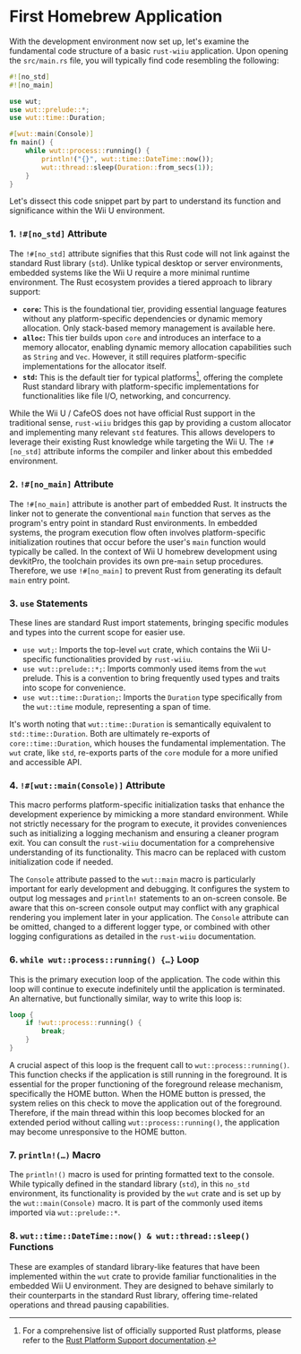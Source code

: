 # First Homebrew Application

With the development environment now set up, let's examine the fundamental code structure of a basic `rust-wiiu` application. Upon opening the `src/main.rs` file, you will typically find code resembling the following:

```rust
#![no_std]
#![no_main]

use wut;
use wut::prelude::*;
use wut::time::Duration;

#[wut::main(Console)]
fn main() {
    while wut::process::running() {
        println!("{}", wut::time::DateTime::now());
        wut::thread::sleep(Duration::from_secs(1));
    }
}
```

Let's dissect this code snippet part by part to understand its function and significance within the Wii U environment.

### 1. `!#[no_std]` Attribute

The `!#[no_std]` attribute signifies that this Rust code will not link against the standard Rust library (`std`). Unlike typical desktop or server environments, embedded systems like the Wii U require a more minimal runtime environment. The Rust ecosystem provides a tiered approach to library support:

* **`core`:** This is the foundational tier, providing essential language features without any platform-specific dependencies or dynamic memory allocation. Only stack-based memory management is available here.
* **`alloc`:** This tier builds upon `core` and introduces an interface to a memory allocator, enabling dynamic memory allocation capabilities such as `String` and `Vec`. However, it still requires platform-specific implementations for the allocator itself.
* **`std`:** This is the default tier for typical platforms[^1], offering the complete Rust standard library with platform-specific implementations for functionalities like file I/O, networking, and concurrency.

While the Wii U / CafeOS does not have official Rust support in the traditional sense, `rust-wiiu` bridges this gap by providing a custom allocator and implementing many relevant `std` features. This allows developers to leverage their existing Rust knowledge while targeting the Wii U. The `!#[no_std]` attribute informs the compiler and linker about this embedded environment.

### 2. `!#[no_main]` Attribute

The `!#[no_main]` attribute is another part of embedded Rust. It instructs the linker not to generate the conventional `main` function that serves as the program's entry point in standard Rust environments. In embedded systems, the program execution flow often involves platform-specific initialization routines that occur before the user's `main` function would typically be called. In the context of Wii U homebrew development using devkitPro, the toolchain provides its own pre-`main` setup procedures. Therefore, we use `!#[no_main]` to prevent Rust from generating its default `main` entry point.

### 3. `use` Statements

These lines are standard Rust import statements, bringing specific modules and types into the current scope for easier use.

* `use wut;`: Imports the top-level `wut` crate, which contains the Wii U-specific functionalities provided by `rust-wiiu`.
* `use wut::prelude::*;`: Imports commonly used items from the `wut` prelude. This is a convention to bring frequently used types and traits into scope for convenience.
* `use wut::time::Duration;`: Imports the `Duration` type specifically from the `wut::time` module, representing a span of time.

It's worth noting that `wut::time::Duration` is semantically equivalent to `std::time::Duration`. Both are ultimately re-exports of `core::time::Duration`, which houses the fundamental implementation. The `wut` crate, like `std`, re-exports parts of the `core` module for a more unified and accessible API.

### 4. `!#[wut::main(Console)]` Attribute

This macro performs platform-specific initialization tasks that enhance the development experience by mimicking a more standard environment. While not strictly necessary for the program to execute, it provides conveniences such as initializing a logging mechanism and ensuring a cleaner program exit. You can consult the `rust-wiiu` documentation for a comprehensive understanding of its functionality. This macro can be replaced with custom initialization code if needed.

The `Console` attribute passed to the `wut::main` macro is particularly important for early development and debugging. It configures the system to output log messages and `println!` statements to an on-screen console. Be aware that this on-screen console output may conflict with any graphical rendering you implement later in your application. The `Console` attribute can be omitted, changed to a different logger type, or combined with other logging configurations as detailed in the `rust-wiiu` documentation.

### 6. `while wut::process::running() {…}` Loop

This is the primary execution loop of the application. The code within this loop will continue to execute indefinitely until the application is terminated. An alternative, but functionally similar, way to write this loop is:

```rust
loop {
    if !wut::process::running() {
        break;
    }
}
```

A crucial aspect of this loop is the frequent call to `wut::process::running()`. This function checks if the application is still running in the foreground. It is essential for the proper functioning of the foreground release mechanism, specifically the HOME button. When the HOME button is pressed, the system relies on this check to move the application out of the foreground. Therefore, if the main thread within this loop becomes blocked for an extended period without calling `wut::process::running()`, the application may become unresponsive to the HOME button.

### 7. `println!(…)` Macro

The `println!()` macro is used for printing formatted text to the console. While typically defined in the standard library (`std`), in this `no_std` environment, its functionality is provided by the `wut` crate and is set up by the `wut::main(Console)` macro. It is part of the commonly used items imported via `wut::prelude::*`.

### 8. `wut::time::DateTime::now() & wut::thread::sleep()` Functions

These are examples of standard library-like features that have been implemented within the `wut` crate to provide familiar functionalities in the embedded Wii U environment. They are designed to behave similarly to their counterparts in the standard Rust library, offering time-related operations and thread pausing capabilities.

[^1]: For a comprehensive list of officially supported Rust platforms, please refer to the [Rust Platform Support documentation](https://doc.rust-lang.org/nightly/rustc/platform-support.html).
